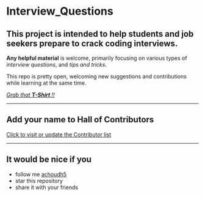 # Interview_Questions

## This project is intended to help students and job seekers prepare to crack coding interviews.

**Any helpful material** is welcome, primarily focusing on various types of _interview questions_, and _tips and tricks_. 

This repo is pretty open, welcoming new suggestions and contributions while learning at the same time. 

[_Grab that **T-Shirt** !!_](https://hacktoberfest.digitalocean.com/)

---

## Add your name to Hall of Contributors
[Click to visit or update the Contributor list](https://github.com/achoudh5/Interview_Questions/blob/master/Contributor.md)

---
## It would be nice if you

- follow me [achoudh5](//github.com/achoudh5)
- star this repository
- share it with your friends
